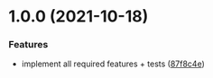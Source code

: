 # 1.0.0 (2021-10-18)


### Features

* implement all required features + tests ([87f8c4e](https://github.com/1nVitr0/lib-md-table/commit/87f8c4e6a666d73bc8aaabb78754903d31e538aa))
